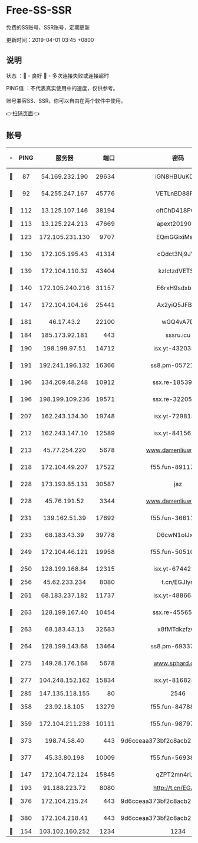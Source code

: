 # Free-SS-SSR

免费的SS账号、SSR账号，定期更新

更新时间：2019-04-01 03:45 +0800

## 说明

状态     ：🙂 - 良好 🙁 - 多次连接失败或连接超时

PING值   ：不代表真实使用中的速度，仅供参考。

账号兼容SS、SSR，你可以自由在两个软件中使用。

👉[扫码页面](https://liesauer.github.io/Free-SS-SSR/)👈

## 账号

|-|PING|服务器|端口|密码|加密方式|区域|
|:----:|:----:|:-----:|-----:|:----:|:----:|:----:|
|🙂|87|54.169.232.190|29634|iGN8HBUuK073|aes-256-cfb|SG|
|🙂|92|54.255.247.167|45776|VETLnBD88Rux|aes-256-cfb|SG|
|🙂|112|13.125.107.146|38194|oftChD418PCw|aes-256-cfb|KR|
|🙂|113|13.125.224.213|47669|apext2019001|chacha20|KR|
|🙂|123|172.105.231.130|9707|EQmGGixiMszZ|aes-256-cfb|JP|
|🙂|130|172.105.195.43|41314|cQdct3Nj9JVP|aes-256-cfb|JP|
|🙂|139|172.104.110.32|43404|kzIctzdVETSB|aes-256-cfb|JP|
|🙂|140|172.105.240.216|31157|E6rxH9sdxbD6|aes-256-cfb|JP|
|🙂|147|172.104.104.16|25441|Ax2yiQ5JFBT5|aes-256-cfb|JP|
|🙂|181|46.17.43.2|22100|wGQ4vA7D|aes-256-gcm|RU|
|🙂|184|185.173.92.181|443|sssru.icu|rc4-md5|RU|
|🙂|190|198.199.97.51|14712|isx.yt-43203558|aes-256-cfb|US|
|🙂|191|192.241.196.132|16366|ss8.pm-05721802|aes-256-cfb|US|
|🙂|196|134.209.48.248|10912|ssx.re-18539216|aes-256-cfb|US|
|🙂|196|198.199.109.236|19571|ssx.re-32205633|aes-256-cfb|US|
|🙂|207|162.243.134.30|19748|isx.yt-72981340|aes-256-cfb|US|
|🙂|212|162.243.147.10|12589|isx.yt-84156264|aes-256-cfb|US|
|🙂|213|45.77.254.220|5678|www.darrenliuwei.com|aes-256-cfb|SG|
|🙂|218|172.104.49.207|17522|f55.fun-89117165|aes-256-cfb|SG|
|🙂|228|173.193.85.131|30587|jaz|aes-256-cfb|US|
|🙂|228|45.76.191.52|3344|www.darrenliuwei.com|aes-256-cfb|JP|
|🙂|231|139.162.51.39|17692|f55.fun-36611767|aes-256-cfb|SG|
|🙂|233|68.183.43.39|39778|D6cwN1oIJxeJ|aes-256-cfb|GB|
|🙂|249|172.104.46.121|19958|f55.fun-50510285|aes-256-cfb|SG|
|🙂|250|128.199.168.84|12315|isx.yt-67442240|aes-256-cfb|SG|
|🙂|256|45.62.233.234|8080|t.cn/EGJIyrl|rc4-md5|CA|
|🙂|261|68.183.237.182|11737|isx.yt-48866493|aes-256-cfb|SG|
|🙂|263|128.199.167.40|10454|ssx.re-45565568|aes-256-cfb|SG|
|🙂|263|68.183.43.13|32683|x8fMTdkzfz00|aes-256-cfb|GB|
|🙂|264|128.199.143.68|13464|ss8.pm-69337563|aes-256-cfb|SG|
|🙂|275|149.28.176.168|5678|www.sphard.com|aes-256-cfb|AU|
|🙂|277|104.248.152.162|15834|isx.yt-81682851|aes-256-cfb|SG|
|🙂|285|147.135.118.155|80|2546|chacha20|US|
|🙂|358|23.92.18.105|13279|f55.fun-84788806|aes-256-cfb|US|
|🙂|359|172.104.211.238|10111|f55.fun-98797632|aes-256-cfb|US|
|🙂|373|198.74.58.40|443|9d6cceaa373bf2c8acb22e60b6a58be6|aes-256-cfb|US|
|🙂|377|45.33.80.198|10009|f55.fun-56938331|aes-256-cfb|US|
|🙂|147|172.104.72.124|15845|qZPT2mn4rUFJ|aes-256-cfb|JP|
|🙂|193|91.188.223.72|8080|http://t.cn/EGJIyrl|rc4-md5|RU|
|🙂|376|172.104.215.24|443|9d6cceaa373bf2c8acb22e60b6a58be6|aes-256-cfb|US|
|🙂|380|172.104.218.41|443|9d6cceaa373bf2c8acb22e60b6a58be6|aes-256-cfb|US|
|🙁|154|103.102.160.252|1234|1234|rc4-md5|JP|
